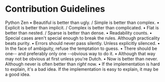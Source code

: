 # Contribution Guidelines

Python Zen
• Beautiful is better than ugly. / Simple is better than complex.
• Explicit is better than implicit. / Complex is better than complicated.
• Flat is better than nested. / Sparse is better than dense.
• Readability counts.
• Special cases aren't special enough to break the rules. Although
practicality beats purity.
• Errors should never pass silently. Unless explicitly silenced.
• In the face of ambiguity, refuse the temptation to guess.
• There should be one-- and preferably only one --obvious way to do it.
• Although that way may not be obvious at first unless you're Dutch.
• Now is better than never. Although never is often better than *right*
now.
• If the implementation is hard to explain, it's a bad idea. If the
implementation is easy to explain, it may be a good idea.
